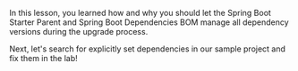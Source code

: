 In this lesson, you learned how and why you should let the Spring Boot Starter Parent and Spring Boot Dependencies BOM manage all dependency versions during the upgrade process.

Next, let's search for explicitly set dependencies in our sample project and fix them in the lab!
